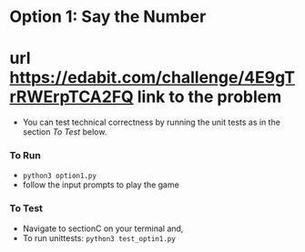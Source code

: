 # Option 1: Say the Number
 
# url https://edabit.com/challenge/4E9gTrRWErpTCA2FQ link to the problem

* You can test technical correctness by running the unit tests as in the section *To Test* below.

### To Run

* `python3 option1.py`
* follow the input prompts to play the game

### To Test
* Navigate to sectionC on your terminal and,
* To run unittests: `python3 test_optin1.py`
